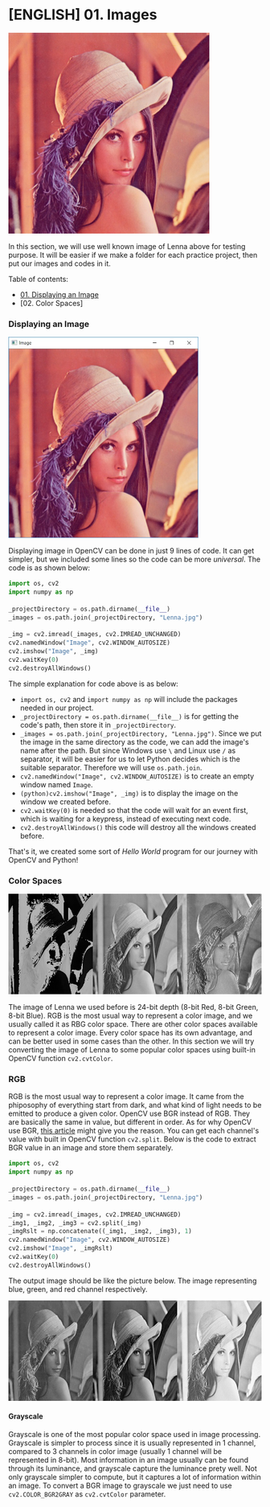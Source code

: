 # [ENGLISH] 01. Images

<img src="/images/Lenna.jpg" height="400">

In this section, we will use well known image of Lenna above for testing purpose. It will be easier if we make a folder for each practice project, then put our images and codes in it.

Table of contents:
* [01. Displaying an Image](#displaying-an-image)
* [02. Color Spaces]

### Displaying an Image

<img src="/images/Display_Lenna.jpg" height="400">

Displaying image in OpenCV can be done in just 9 lines of code. It can get simpler, but we included some lines so the code can be more _universal_. The code is as shown below:
```python
import os, cv2
import numpy as np

_projectDirectory = os.path.dirname(__file__)
_images = os.path.join(_projectDirectory, "Lenna.jpg")

_img = cv2.imread(_images, cv2.IMREAD_UNCHANGED)
cv2.namedWindow("Image", cv2.WINDOW_AUTOSIZE)
cv2.imshow("Image", _img)
cv2.waitKey(0)
cv2.destroyAllWindows()
```

The simple explanation for code above is as below:
 * ```import os, cv2``` and ```import numpy as np``` will include the packages needed in our project.
 * ```_projectDirectory = os.path.dirname(__file__)``` is for getting the code's path, then store it in ```_projectDirectory```.
 * ```_images = os.path.join(_projectDirectory, "Lenna.jpg")```. Since we put the image in the same directory as the code, we can add the image's name after the path. But since Windows use ```\``` and Linux use ```/``` as separator, it will be easier for us to let Python decides which is the suitable separator. Therefore we will use ```os.path.join```.
 * ```cv2.namedWindow("Image", cv2.WINDOW_AUTOSIZE)``` is to create an empty window named ```Image```.
 * ```(python)cv2.imshow("Image", _img)``` is to display the image on the window we created before.
 * ```cv2.waitKey(0)``` is needed so that the code will wait for an event first, which is waiting for a keypress, instead of executing next code.
 * ```cv2.destroyAllWindows()``` this code will destroy all the windows created before.

That's it, we created some sort of _Hello World_ program for our journey with OpenCV and Python!

### Color Spaces

<img src="/images/HLS_Lenna.jpg" height="200">

The image of Lenna we used before is 24-bit depth (8-bit Red, 8-bit Green, 8-bit Blue). RGB is the most usual way to represent a color image, and we usually called it as RBG color space. There are other color spaces available to represent a color image. Every color space has its own advantage, and can be better used in some cases than the other. In this section we will try converting the image of Lenna to some popular color spaces using built-in OpenCV function ```cv2.cvtColor```.

### RGB
RGB is the most usual way to represent a color image. It came from the phiposophy of everything start from dark, and what kind of light needs to be emitted to produce a given color. OpenCV use BGR instead of RGB. They are basically the same in value, but different in order. As for why OpenCV use BGR, [this article](https://www.learnopencv.com/why-does-opencv-use-bgr-color-format/) might give you the reason. You can get each channel's value with built in OpenCV function ```cv2.split```. Below is the code to extract BGR value in an image and store them separately.
```python
import os, cv2
import numpy as np

_projectDirectory = os.path.dirname(__file__)
_images = os.path.join(_projectDirectory, "Lenna.jpg")

_img = cv2.imread(_images, cv2.IMREAD_UNCHANGED)
_img1, _img2, _img3 = cv2.split(_img)
_imgRslt = np.concatenate((_img1, _img2, _img3), 1)
cv2.namedWindow("Image", cv2.WINDOW_AUTOSIZE)
cv2.imshow("Image", _imgRslt)
cv2.waitKey(0)
cv2.destroyAllWindows()
```

The output image should be like the picture below. The image representing blue, green, and red channel respectively.

<img src="/images/BGR_Lenna.jpg" height="200">

#### Grayscale
Grayscale is one of the most popular color space used in image processing. Grayscale is simpler to process since it is usually represented in 1 channel, compared to 3 channels in color image (usually 1 channel will be represented in 8-bit). Most information in an image usually can be found through its luminance, and grayscale capture the luminance prety well. Not only grayscale simpler to compute, but it captures a lot of information within an image. To convert a BGR image to grayscale we just need to use ```cv2.COLOR_BGR2GRAY``` as ```cv2.cvtColor``` parameter. 
